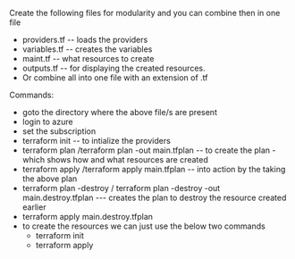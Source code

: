 Create the following files for modularity and you can combine then in one file
- providers.tf -- loads the providers
- variables.tf -- creates the variables
- maint.tf -- what resources to create
- outputs.tf -- for displaying the created resources.
- Or combine all into one file with an extension of .tf

Commands:
- goto the directory where the above file/s are present
- login to azure
- set the subscription
- terraform init -- to intialize the providers
- terraform plan /terraform plan -out main.tfplan -- to create the plan - which shows how and what resources are created
- terraform apply /terraform apply main.tfplan -- into action by the taking the above plan
- terraform plan -destroy / terraform plan -destroy -out main.destroy.tfplan   --- creates the plan to destroy the resource created earlier
- terraform apply main.destroy.tfplan
- to create the resources we can just use the below two commands
  - terraform init
  - terraform apply
